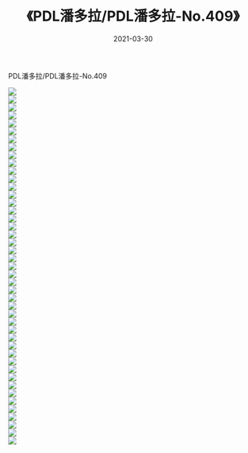 ﻿---
layout: post
title:  《PDL潘多拉/PDL潘多拉-No.409》
date:   2021-03-30
img: http://pic.660000.xyz/1:/网络美图/2021/PDL潘多拉/PDL潘多拉-No.409/000.jpg
categories: [美女, 清纯, 唯美]
---

PDL潘多拉/PDL潘多拉-No.409

 ![](http://pic.660000.xyz/1:/网络美图/2021/PDL潘多拉/PDL潘多拉-No.409/001.jpg) <br>![](http://pic.660000.xyz/1:/网络美图/2021/PDL潘多拉/PDL潘多拉-No.409/002.jpg) <br>![](http://pic.660000.xyz/1:/网络美图/2021/PDL潘多拉/PDL潘多拉-No.409/003.jpg) <br>![](http://pic.660000.xyz/1:/网络美图/2021/PDL潘多拉/PDL潘多拉-No.409/004.jpg) <br>![](http://pic.660000.xyz/1:/网络美图/2021/PDL潘多拉/PDL潘多拉-No.409/005.jpg) <br>![](http://pic.660000.xyz/1:/网络美图/2021/PDL潘多拉/PDL潘多拉-No.409/006.jpg) <br>![](http://pic.660000.xyz/1:/网络美图/2021/PDL潘多拉/PDL潘多拉-No.409/007.jpg) <br>![](http://pic.660000.xyz/1:/网络美图/2021/PDL潘多拉/PDL潘多拉-No.409/008.jpg) <br>![](http://pic.660000.xyz/1:/网络美图/2021/PDL潘多拉/PDL潘多拉-No.409/009.jpg) <br>![](http://pic.660000.xyz/1:/网络美图/2021/PDL潘多拉/PDL潘多拉-No.409/010.jpg) <br>![](http://pic.660000.xyz/1:/网络美图/2021/PDL潘多拉/PDL潘多拉-No.409/011.jpg) <br>![](http://pic.660000.xyz/1:/网络美图/2021/PDL潘多拉/PDL潘多拉-No.409/012.jpg) <br>![](http://pic.660000.xyz/1:/网络美图/2021/PDL潘多拉/PDL潘多拉-No.409/013.jpg) <br>![](http://pic.660000.xyz/1:/网络美图/2021/PDL潘多拉/PDL潘多拉-No.409/014.jpg) <br>![](http://pic.660000.xyz/1:/网络美图/2021/PDL潘多拉/PDL潘多拉-No.409/015.jpg) <br>![](http://pic.660000.xyz/1:/网络美图/2021/PDL潘多拉/PDL潘多拉-No.409/016.jpg) <br>![](http://pic.660000.xyz/1:/网络美图/2021/PDL潘多拉/PDL潘多拉-No.409/017.jpg) <br>![](http://pic.660000.xyz/1:/网络美图/2021/PDL潘多拉/PDL潘多拉-No.409/018.jpg) <br>![](http://pic.660000.xyz/1:/网络美图/2021/PDL潘多拉/PDL潘多拉-No.409/019.jpg) <br>![](http://pic.660000.xyz/1:/网络美图/2021/PDL潘多拉/PDL潘多拉-No.409/020.jpg) <br>![](http://pic.660000.xyz/1:/网络美图/2021/PDL潘多拉/PDL潘多拉-No.409/021.jpg) <br>![](http://pic.660000.xyz/1:/网络美图/2021/PDL潘多拉/PDL潘多拉-No.409/022.jpg) <br>![](http://pic.660000.xyz/1:/网络美图/2021/PDL潘多拉/PDL潘多拉-No.409/023.jpg) <br>![](http://pic.660000.xyz/1:/网络美图/2021/PDL潘多拉/PDL潘多拉-No.409/024.jpg) <br>![](http://pic.660000.xyz/1:/网络美图/2021/PDL潘多拉/PDL潘多拉-No.409/025.jpg) <br>![](http://pic.660000.xyz/1:/网络美图/2021/PDL潘多拉/PDL潘多拉-No.409/026.jpg) <br>![](http://pic.660000.xyz/1:/网络美图/2021/PDL潘多拉/PDL潘多拉-No.409/027.jpg) <br>![](http://pic.660000.xyz/1:/网络美图/2021/PDL潘多拉/PDL潘多拉-No.409/028.jpg) <br>![](http://pic.660000.xyz/1:/网络美图/2021/PDL潘多拉/PDL潘多拉-No.409/029.jpg) <br>![](http://pic.660000.xyz/1:/网络美图/2021/PDL潘多拉/PDL潘多拉-No.409/030.jpg) <br>![](http://pic.660000.xyz/1:/网络美图/2021/PDL潘多拉/PDL潘多拉-No.409/031.jpg) <br>![](http://pic.660000.xyz/1:/网络美图/2021/PDL潘多拉/PDL潘多拉-No.409/032.jpg) <br>![](http://pic.660000.xyz/1:/网络美图/2021/PDL潘多拉/PDL潘多拉-No.409/033.jpg) <br>![](http://pic.660000.xyz/1:/网络美图/2021/PDL潘多拉/PDL潘多拉-No.409/034.jpg) <br>![](http://pic.660000.xyz/1:/网络美图/2021/PDL潘多拉/PDL潘多拉-No.409/035.jpg) <br>![](http://pic.660000.xyz/1:/网络美图/2021/PDL潘多拉/PDL潘多拉-No.409/036.jpg) <br>![](http://pic.660000.xyz/1:/网络美图/2021/PDL潘多拉/PDL潘多拉-No.409/037.jpg) <br>![](http://pic.660000.xyz/1:/网络美图/2021/PDL潘多拉/PDL潘多拉-No.409/038.jpg) <br>![](http://pic.660000.xyz/1:/网络美图/2021/PDL潘多拉/PDL潘多拉-No.409/039.jpg) <br>![](http://pic.660000.xyz/1:/网络美图/2021/PDL潘多拉/PDL潘多拉-No.409/040.jpg) <br>![](http://pic.660000.xyz/1:/网络美图/2021/PDL潘多拉/PDL潘多拉-No.409/041.jpg) <br>![](http://pic.660000.xyz/1:/网络美图/2021/PDL潘多拉/PDL潘多拉-No.409/042.jpg) <br>![](http://pic.660000.xyz/1:/网络美图/2021/PDL潘多拉/PDL潘多拉-No.409/043.jpg) <br>![](http://pic.660000.xyz/1:/网络美图/2021/PDL潘多拉/PDL潘多拉-No.409/044.jpg) <br>![](http://pic.660000.xyz/1:/网络美图/2021/PDL潘多拉/PDL潘多拉-No.409/045.jpg) <br>